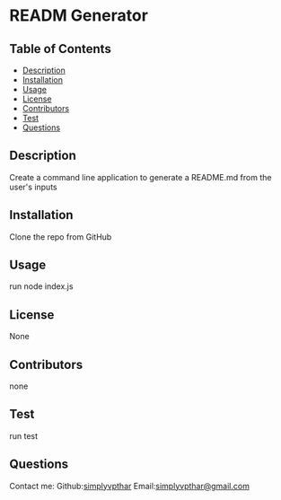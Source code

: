 
# READM Generator
## Table of Contents
* [Description](#description)
* [Installation](#installation)
* [Usage](#usage)
* [License](#license)
* [Contributors](#contributors)
* [Test](#test)
* [Questions](#questions)
## Description
Create a command line application to generate a README.md from the user's inputs
## Installation 
Clone the repo from GitHub
## Usage 
run node index.js
## License
None
## Contributors
none
## Test
run test
## Questions
Contact me:
Github:[simplyvpthar](https://github.com/simplyvpthar)
Email:[simplyvpthar@gmail.com](https://github.com/simplyvpthar)
